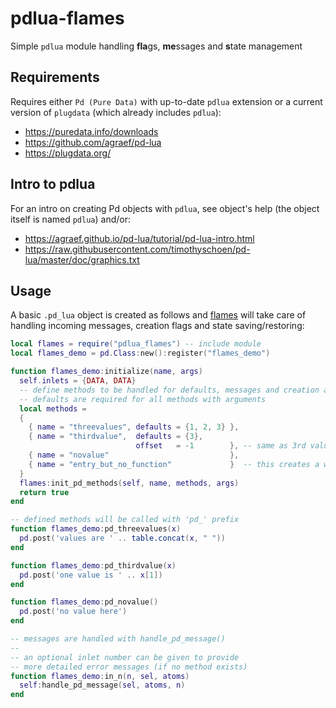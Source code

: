 # pdlua-flames
Simple `pdlua` module handling **fla**gs, **me**ssages and **s**tate management

## Requirements

Requires either `Pd (Pure Data)` with up-to-date `pdlua` extension or a current version of `plugdata` (which already includes `pdlua`):
* https://puredata.info/downloads
* https://github.com/agraef/pd-lua 
* https://plugdata.org/

## Intro to pdlua

For an intro on creating Pd objects with `pdlua`, see object's help (the object itself is named `pdlua`) and/or:
* https://agraef.github.io/pd-lua/tutorial/pd-lua-intro.html
* https://raw.githubusercontent.com/timothyschoen/pd-lua/master/doc/graphics.txt

## Usage

A basic `.pd_lua` object is created as follows and [flames](https://github.com/ben-wes/pdlua-flames/blob/main/pdlua_flames.lua) will take care of handling incoming messages, creation flags and state saving/restoring:

~~~ lua
local flames = require("pdlua_flames") -- include module
local flames_demo = pd.Class:new():register("flames_demo")

function flames_demo:initialize(name, args)
  self.inlets = {DATA, DATA}
  -- define methods to be handled for defaults, messages and creation args
  -- defaults are required for all methods with arguments
  local methods =
  {
    { name = "threevalues", defaults = {1, 2, 3} },
    { name = "thirdvalue",  defaults = {3},
                            offset   = -1        }, -- same as 3rd value above
    { name = "novalue"                           },
    { name = "entry_but_no_function"             }  -- this creates a warning
  }
  flames:init_pd_methods(self, name, methods, args)
  return true
end

-- defined methods will be called with 'pd_' prefix
function flames_demo:pd_threevalues(x)
  pd.post('values are ' .. table.concat(x, " "))
end

function flames_demo:pd_thirdvalue(x)
  pd.post('one value is ' .. x[1])
end

function flames_demo:pd_novalue()
  pd.post('no value here')
end

-- messages are handled with handle_pd_message()
--
-- an optional inlet number can be given to provide
-- more detailed error messages (if no method exists)
function flames_demo:in_n(n, sel, atoms)
  self:handle_pd_message(sel, atoms, n)
end
~~~
